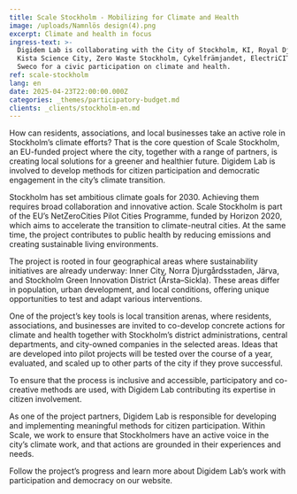 ```yaml
---
title: Scale Stockholm - Mobilizing for Climate and Health
image: /uploads/Namnlös design(4).png
excerpt: Climate and health in focus
ingress-text: >-
  Digidem Lab is collaborating with the City of Stockholm, KI, Royal Djurgården,
  Kista Science City, Zero Waste Stockholm, Cykelfrämjandet, ElectriCITY, and
  Sweco for a civic participation on climate and health.
ref: scale-stockholm
lang: en
date: 2025-04-23T22:00:00.000Z
categories: _themes/participatory-budget.md
clients: _clients/stockholm-en.md
---
```


How can residents, associations, and local businesses take an active role in Stockholm’s climate efforts?
That is the core question of Scale Stockholm, an EU-funded project where the city, together with a range of partners, is creating local solutions for a greener and healthier future. Digidem Lab is involved to develop methods for citizen participation and democratic engagement in the city’s climate transition.

Stockholm has set ambitious climate goals for 2030. Achieving them requires broad collaboration and innovative action. Scale Stockholm is part of the EU’s NetZeroCities Pilot Cities Programme, funded by Horizon 2020, which aims to accelerate the transition to climate-neutral cities. At the same time, the project contributes to public health by reducing emissions and creating sustainable living environments.

The project is rooted in four geographical areas where sustainability initiatives are already underway: Inner City, Norra Djurgårdsstaden, Järva, and Stockholm Green Innovation District (Årsta–Sickla). These areas differ in population, urban development, and local conditions, offering unique opportunities to test and adapt various interventions.

One of the project’s key tools is local transition arenas, where residents, associations, and businesses are invited to co-develop concrete actions for climate and health together with Stockholm’s district administrations, central departments, and city-owned companies in the selected areas. Ideas that are developed into pilot projects will be tested over the course of a year, evaluated, and scaled up to other parts of the city if they prove successful.

To ensure that the process is inclusive and accessible, participatory and co-creative methods are used, with Digidem Lab contributing its expertise in citizen involvement.

As one of the project partners, Digidem Lab is responsible for developing and implementing meaningful methods for citizen participation. Within Scale, we work to ensure that Stockholmers have an active voice in the city’s climate work, and that actions are grounded in their experiences and needs.

Follow the project’s progress and learn more about Digidem Lab’s work with participation and democracy on our website.
